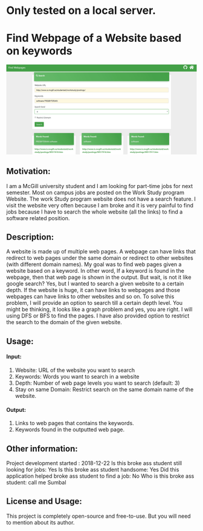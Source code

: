 # Only tested on a local server.

# Find Webpage of a Website based on keywords

![](image.JPG)

## Motivation:
I am a McGill university student and I am looking for part-time jobs for next semester. Most on campus jobs are posted on the Work Study program Website. The work Study program website does not have a search feature. I visit the website very often because I am broke and it is very painful to find jobs because I have to search the whole website (all the links) to find a software related position.

## Description:
A website is made up of multiple web pages. A webpage can have links that redirect to web pages under the same domain or redirect to other websites (with different domain names). My goal was to find web pages given a website based on a keyword. In other word, If a keyword is found in the webpage, then that web page is shown in the output. But wait, is not it like google search? Yes, but I wanted to search a given website to a certain depth. If the website is huge, it can have links to webpages and those webpages can have links to other websites and so on. To solve this problem, I will provide an option to search till a certain depth level. You might be thinking, it looks like a graph problem and yes, you are right. I will using DFS or BFS to find the pages. I have also provided option to restrict the search to the domain of the given website.

## Usage:

#### Input:
1. Website: URL of the website you want to search
2. Keywords: Words you want to search in a website
3. Depth: Number of web page levels you want to search (default: 3)
4. Stay on same Domain: Restrict search on the same domain name of the website.

#### Output:
1. Links to web pages that contains the keywords.
2. Keywords found in the outputted web page.

## Other information:
Project development started : 2018-12-22
Is this broke ass student still looking for jobs: Yes
Is this broke ass student handsome: Yes
Did this application helped broke ass student to find a job: No
Who is this broke ass student: call me Sumbal

## License and Usage:
This project is completely open-source and free-to-use. But you will need to mention about its author.
